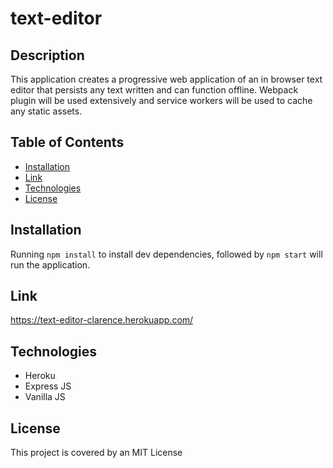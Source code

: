 # text-editor

## Description

This application creates a progressive web application of an in browser text editor that persists any text written and can function offline. Webpack plugin will be used extensively and service workers will be used to cache any static assets.

## Table of Contents

- [Installation](#installation)
- [Link](#link)
- [Technologies](#technologies)
- [License](#license)

## Installation

Running `npm install` to install dev dependencies, followed by `npm start` will run the application.

## Link 

https://text-editor-clarence.herokuapp.com/

## Technologies

- Heroku
- Express JS
- Vanilla JS

## License

This project is covered by an MIT License